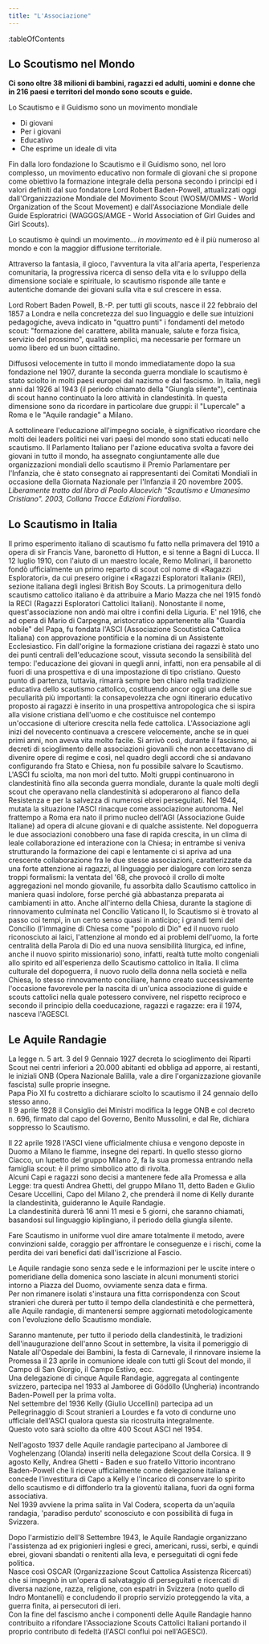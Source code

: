 ```yaml
---
title: "L'Associazione"
---
```


:tableOfContents

## Lo Scoutismo nel Mondo

**Ci sono oltre 38 milioni di bambini, ragazzi ed adulti, uomini e donne che in 216 paesi e territori del mondo sono scouts e guide.**

Lo Scautismo e il Guidismo sono un movimento mondiale

- Di giovani
- Per i giovani
- Educativo
- Che esprime un ideale di vita

Fin dalla loro fondazione lo Scautismo e il Guidismo sono, nel loro complesso, un movimento educativo non formale di giovani che si propone come obiettivo la formazione integrale della persona secondo i principi ed i valori definiti dal suo fondatore Lord Robert Baden-Powell, attualizzati oggi dall'Organizzazione Mondiale del Movimento Scout (WOSM/OMMS - World Organization of the Scout Movement) e dall'Associazione Mondiale delle Guide Esploratrici (WAGGGS/AMGE - World Association of Girl Guides and Girl Scouts).

Lo scautismo è quindi un movimento... _in movimento_ ed è il più numeroso al mondo e con la maggior diffusione territoriale.

Attraverso la fantasia, il gioco, l'avventura la vita all'aria aperta, l'esperienza comunitaria, la progressiva ricerca di senso della vita e lo sviluppo della dimensione sociale e spirituale, lo scautismo risponde alle tante e autentiche domande dei giovani sulla vita e sul crescere in essa. 

Lord Robert Baden Powell, B.-P. per tutti gli scouts, nasce il 22 febbraio del 1857 a Londra e nella concretezza del suo linguaggio e delle sue intuizioni pedagogiche, aveva indicato in "quattro punti" i fondamenti del metodo scout: "formazione del carattere, abilità manuale, salute e forza fisica, servizio del prossimo", qualità semplici, ma necessarie per formare un uomo libero ed un buon cittadino. 

Diffusosi velocemente in tutto il mondo immediatamente dopo la sua fondazione nel 1907, durante la seconda guerra mondiale lo scautismo è stato sciolto in molti paesi europei dal nazismo e dal fascismo. In Italia, negli anni dal 1926 al 1943 (il periodo chiamato della "Giungla silente"), centinaia di scout hanno continuato la loro attività in clandestinità. In questa dimensione sono da ricordare in particolare due gruppi: il "Lupercale" a Roma e le "Aquile randagie" a Milano.

A sottolineare l'educazione all'impegno sociale, è significativo ricordare che molti dei leaders politici nei vari paesi del mondo sono stati educati nello scautismo. Il Parlamento Italiano per l'azione educativa svolta a favore dei giovani in tutto il mondo, ha assegnato congiuntamente alle due organizzazioni mondiali dello scautismo il Premio Parlamentare per l'Infanzia, che è stato consegnato ai rappresentanti dei Comitati Mondiali in occasione della Giornata Nazionale per l'Infanzia il 20 novembre 2005. 
​
_Liberamente tratto dal libro di Paolo Alacevich "Scautismo e Umanesimo Cristiano". 2003, Collana Tracce Edizioni Fiordaliso._

## Lo Scautismo in Italia

Il primo esperimento italiano di scautismo fu fatto nella primavera del 1910 a opera di sir Francis Vane, baronetto di Hutton, e si tenne a Bagni di Lucca. Il 12 luglio 1910, con l'aiuto di un maestro locale, Remo Molinari, il baronetto fondò ufficialmente un primo reparto di scout col nome di «Ragazzi Esploratori», da cui presero origine
i «Ragazzi Esploratori Italiani» (REI), sezione italiana degli inglesi British Boy Scouts.
La primogenitura dello scautismo cattolico italiano è da attribuire a Mario Mazza che nel 1915 fondò la RECI (Ragazzi Esploratori Cattolici Italiani). Nonostante il nome, quest'associazione non andò mai oltre i confini della Liguria.
E' nel 1916, che ad opera di Mario di Carpegna, aristocratico appartenente  alla "Guardia nobile" del Papa, fu fondata l'ASCI (Associazione Scoutistica Cattolica Italiana) con approvazione pontificia e la nomina di un Assistente Ecclesiastico. Fin dall'origine la formazione cristiana dei ragazzi è stato uno dei  punti centrali dell'educazione scout, vissuta secondo la sensibilità del  tempo: l'educazione dei giovani in quegli anni, infatti, non era  pensabile al di fuori di una prospettiva e di una impostazione di tipo cristiano. Questo punto di partenza, tuttavia, rimarrà sempre ben chiaro nella tradizione educativa dello scautismo cattolico, costituendo ancor oggi una delle sue peculiarità più importanti: la consapevolezza che ogni itinerario educativo proposto ai ragazzi è inserito in una  prospettiva antropologica che si ispira alla visione cristiana dell'uomo e che costituisce nel contempo un'occasione di ulteriore crescita nella  fede cattolica. L'Associazione agli inizi del novecento continuava a crescere velocemente, anche se in quei primi anni, non aveva vita molto facile.
Si arrivò così, durante il fascismo, ai decreti di scioglimento delle associazioni giovanili che non accettavano di divenire opere di regime e così, nel quadro degli accordi che si andavano configurando fra Stato e Chiesa, non fu possibile salvare lo Scautismo. L'ASCI fu sciolta, ma non morì del tutto. Molti gruppi continuarono in clandestinità fino alla seconda guerra mondiale, durante la quale molti  degli scout che operavano nella clandestinità si adoperarono al fianco della Resistenza e per la salvezza di numerosi ebrei perseguitati. Nel 1944, mutata la situazione l'ASCI rinacque come associazione  autonoma. Nel frattempo a Roma era nato il primo nucleo dell'AGI  (Associazione Guide Italiane) ad opera di alcune giovani e di qualche assistente. Nel dopoguerra le due associazioni conobbero una fase di rapida  crescita, in un clima di leale collaborazione ed interazione con la  Chiesa; in entrambe si veniva strutturando la formazione dei capi e lentamente ci si apriva ad una crescente collaborazione fra le due  stesse associazioni, caratterizzate da una forte attenzione ai ragazzi, al linguaggio per dialogare con loro senza troppi formalismi: la ventata  del '68, che provocò il crollo di molte aggregazioni nel mondo  giovanile, fu assorbita dallo Scautismo cattolico in maniera quasi  indolore, forse perché già abbastanza preparata ai cambiamenti in atto.
Anche all'interno della Chiesa, durante la stagione di rinnovamento  culminata nel Concilio Vaticano II, lo Scautismo si è trovato al passo  coi tempi, in un certo senso quasi in anticipo; i grandi temi del Concilio (l'immagine di Chiesa come "popolo di Dio" ed il nuovo ruolo  riconosciuto ai laici, l'attenzione al mondo ed ai problemi dell'uomo,  la forte centralità della Parola di Dio ed una nuova sensibilità  liturgica, ed infine, anche il nuovo spirito missionario) sono, infatti,  realtà tutte molto congeniali allo spirito ed all'esperienza dello Scautismo cattolico in Italia.
Il clima culturale del dopoguerra, il nuovo ruolo della donna nella  società e nella Chiesa, lo stesso rinnovamento conciliare, hanno creato successivamente l'occasione favorevole per la nascita di un'unica  associazione di guide e scouts cattolici nella quale potessero  convivere, nel rispetto reciproco e secondo il principio della coeducazione, ragazzi e ragazze: era il 1974, nasceva l'AGESCI.

## Le Aquile Randagie

La legge n. 5 art. 3 del 9 Gennaio 1927 decreta lo scioglimento dei Riparti Scout nei centri inferiori a 20.000 abitanti ed obbliga ad apporre, ai restanti, le iniziali ONB (Opera Nazionale Balilla, vale a dire l'organizzazione giovanile fascista) sulle proprie insegne.  
Papa Pio XI fu costretto a dichiarare sciolto lo scautismo il 24 gennaio dello stesso anno.  
Il 9 aprile 1928 il Consiglio dei Ministri modifica la legge ONB e col decreto n. 696, firmato dal capo del Governo, Benito Mussolini, e dal Re, dichiara soppresso lo Scautismo. 

Il 22 aprile 1928 l'ASCI viene ufficialmente chiusa e vengono deposte in Duomo a Milano le fiamme, insegne dei reparti. In quello stesso giorno Ciacco, un lupetto del gruppo Milano 2, fa la sua promessa entrando nella famiglia scout: è il primo simbolico atto di rivolta.  
Alcuni Capi e ragazzi  sono decisi a mantenere fede alla Promessa e alla Legge: tra questi Andrea Ghetti, del gruppo Milano 11, detto Baden e Giulio Cesare  Uccellini, Capo del Milano 2, che prenderà il nome di Kelly durante la  clandestinità, guideranno le Aquile Randagie.  
La clandestinità durerà 16 anni 11 mesi e 5 giorni, che saranno chiamati, basandosi sul linguaggio kiplingiano, il periodo della giungla silente.  

Fare Scautismo in uniforme vuol dire amare totalmente il metodo, avere convinzioni salde, coraggio per  affrontare le conseguenze e i rischi, come la perdita dei vari benefici dati  dall'iscrizione al Fascio.  

Le Aquile randagie sono  senza sede e le informazioni per le uscite intere o pomeridiane della domenica  sono lasciate in alcuni monumenti storici intorno a Piazza del Duomo, ovviamente  senza data e firma.  
Per non rimanere isolati  s'instaura una fitta corrispondenza con Scout stranieri che durerà per tutto il  tempo della clandestinità e che permetterà, alle Aquile randagie, di mantenersi  sempre aggiornati metodologicamente con l'evoluzione dello Scautismo mondiale.  

Saranno mantenute, per tutto  il periodo della clandestinità, le tradizioni dell'inaugurazione dell'anno Scout  in settembre, la visita il pomeriggio di Natale all'Ospedale dei Bambini, la  festa di Carnevale, il rinnovare insieme la Promessa il 23 aprile in comunione  ideale con tutti gli Scout del mondo, il Campo di San Giorgio, il Campo  Estivo, ecc.  
Una delegazione di  cinque Aquile Randagie, aggregata al contingente svizzero, partecipa nel 1933  al  Jamboree di Gödöllo (Ungheria) incontrando Baden-Powell per la  prima volta.  
Nel settembre del 1936 Kelly (Giulio Uccellini) partecipa ad un Pellegrinaggio di Scout stranieri a Lourdes e  fa voto di condurne uno ufficiale dell'ASCI qualora questa sia ricostruita  integralmente.  
Questo voto sarà sciolto da  oltre 400 Scout ASCI nel 1954.  

Nell'agosto 1937 delle  Aquile randagie partecipano al  Jamboree di Voghelenzang (Olanda) inseriti nella delegazione Scout della Corsica. Il 9 agosto Kelly, Andrea Ghetti - Baden e suo fratello Vittorio incontrano Baden-Powell che li riceve ufficialmente come delegazione italiana e concede l'investitura di Capo a Kelly e l'incarico di conservare lo spirito dello scautismo e di diffonderlo tra la gioventù italiana, fuori da ogni forma associativa.  
Nel 1939 avviene la prima  salita in Val Codera, scoperta da un'aquila randagia, 'paradiso perduto' sconosciuto e con possibilità di fuga in Svizzera.  

Dopo l'armistizio dell'8  Settembre 1943, le Aquile Randagie organizzano l'assistenza ad ex prigionieri inglesi e greci, americani, russi,  serbi, e quindi ebrei, giovani sbandati o renitenti alla leva, e perseguitati di  ogni fede politica.  
Nasce così OSCAR (Organizzazione Scout Cattolica Assistenza Ricercati) che si impegnò in un'opera di salvataggio di perseguitati e ricercati di diversa nazione, razza, religione, con espatri in Svizzera (noto quello di Indro Montanelli) e concludendo il proprio servizio proteggendo la vita, a guerra finita, ai persecutori di ieri.  
Con la fine del fascismo anche i componenti delle Aquile Randagie hanno contribuito a rifondare l'Associazione Scouts Cattolici Italiani portando il proprio contributo di fedeltà (l'ASCI confluì poi nell'AGESCI).  
